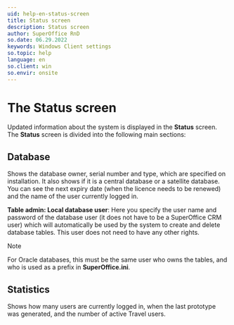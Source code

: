 ```yaml
---
uid: help-en-status-screen
title: Status screen
description: Status screen
author: SuperOffice RnD
so.date: 06.29.2022
keywords: Windows Client settings
so.topic: help
language: en
so.client: win
so.envir: onsite
---
```


# The Status screen

Updated information about the system is displayed in the **Status** screen. The **Status** screen is divided into the following main sections:

## Database

Shows the database owner, serial number and type, which are specified on installation. It also shows if it is a central database or a satellite database. You can see the next expiry date (when the licence needs to be renewed) and the name of the user currently logged in.

**Table admin: Local database user**: Here you specify the user name and password of the database user (it does not have to be a SuperOffice CRM user) which will automatically be used by the system to create and delete database tables. This user does not need to have any other rights.

> [!NOTE]
> For Oracle databases, this must be the same user who owns the tables, and who is used as a prefix in **SuperOffice.ini**.

## Statistics

Shows how many users are currently logged in, when the last prototype was generated, and the number of active Travel users.
